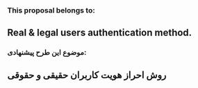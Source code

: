 ### This proposal belongs to:
## **Real & legal users authentication method.**


### موضوع این طرح پیشنهادی:
## **روش احراز هویت کاربران حقیقی و حقوقی**
